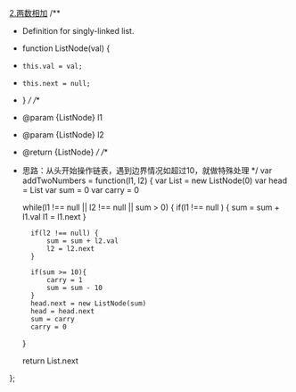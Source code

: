 [2.两数相加](https://leetcode-cn.com/problems/add-two-numbers/)
/**
 * Definition for singly-linked list.
 * function ListNode(val) {
 *     this.val = val;
 *     this.next = null;
 * }
 */
/**
 * @param {ListNode} l1
 * @param {ListNode} l2
 * @return {ListNode}
 */
/**
 * 思路：从头开始操作链表，遇到边界情况如超过10，就做特殊处理
 */
var addTwoNumbers = function(l1, l2) {
    var List = new ListNode(0)
    var head = List
    var sum = 0
    var carry = 0

    while(l1 !== null || l2 !== null || sum > 0) {
         if(l1 !== null ) {
             sum = sum + l1.val
             l1 = l1.next
         }

         if(l2 !== null) {
             sum = sum + l2.val
             l2 = l2.next
         }

         if(sum >= 10){
             carry = 1
             sum = sum - 10
         }
         head.next = new ListNode(sum)
         head = head.next
         sum = carry
         carry = 0
    }

    return List.next

};
